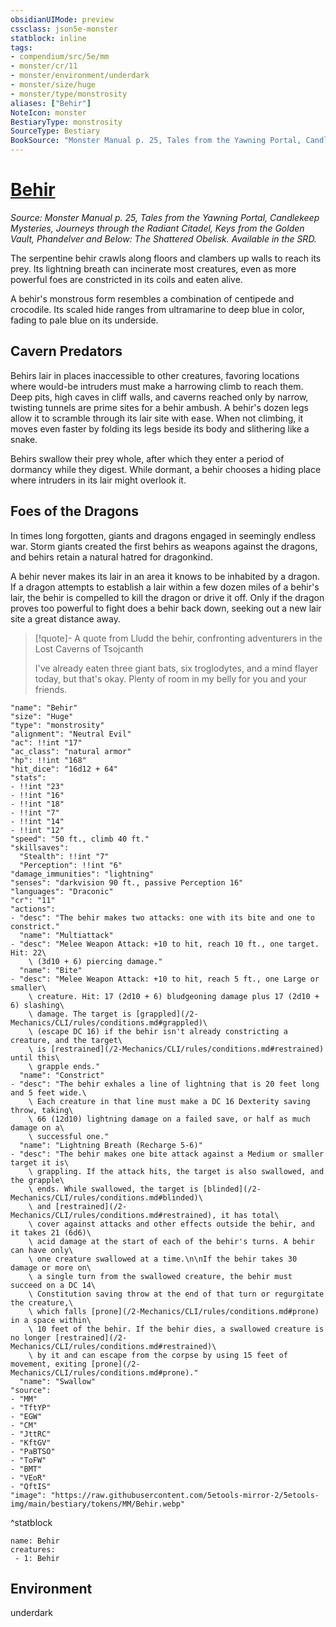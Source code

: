 ```yaml
---
obsidianUIMode: preview
cssclass: json5e-monster
statblock: inline
tags:
- compendium/src/5e/mm
- monster/cr/11
- monster/environment/underdark
- monster/size/huge
- monster/type/monstrosity
aliases: ["Behir"]
NoteIcon: monster
BestiaryType: monstrosity
SourceType: Bestiary
BookSource: "Monster Manual p. 25, Tales from the Yawning Portal, Candlekeep Mysteries, Journeys through the Radiant Citadel, Keys from the Golden Vault, Phandelver and Below: The Shattered Obelisk. Available in the SRD."
---
```

# [Behir](2-Mechanics/CLI/bestiary/monstrosity/behir.md)
*Source: Monster Manual p. 25, Tales from the Yawning Portal, Candlekeep Mysteries, Journeys through the Radiant Citadel, Keys from the Golden Vault, Phandelver and Below: The Shattered Obelisk. Available in the SRD.*  

The serpentine behir crawls along floors and clambers up walls to reach its prey. Its lightning breath can incinerate most creatures, even as more powerful foes are constricted in its coils and eaten alive.

A behir's monstrous form resembles a combination of centipede and crocodile. Its scaled hide ranges from ultramarine to deep blue in color, fading to pale blue on its underside.

## Cavern Predators

Behirs lair in places inaccessible to other creatures, favoring locations where would-be intruders must make a harrowing climb to reach them. Deep pits, high caves in cliff walls, and caverns reached only by narrow, twisting tunnels are prime sites for a behir ambush. A behir's dozen legs allow it to scramble through its lair site with ease. When not climbing, it moves even faster by folding its legs beside its body and slithering like a snake.

Behirs swallow their prey whole, after which they enter a period of dormancy while they digest. While dormant, a behir chooses a hiding place where intruders in its lair might overlook it.

## Foes of the Dragons

In times long forgotten, giants and dragons engaged in seemingly endless war. Storm giants created the first behirs as weapons against the dragons, and behirs retain a natural hatred for dragonkind.

A behir never makes its lair in an area it knows to be inhabited by a dragon. If a dragon attempts to establish a lair within a few dozen miles of a behir's lair, the behir is compelled to kill the dragon or drive it off. Only if the dragon proves too powerful to fight does a behir back down, seeking out a new lair site a great distance away.

> [!quote]- A quote from Lludd the behir, confronting adventurers in the Lost Caverns of Tsojcanth  
> 
> I've already eaten three giant bats, six troglodytes, and a mind flayer today, but that's okay. Plenty of room in my belly for you and your friends.


```statblock
"name": "Behir"
"size": "Huge"
"type": "monstrosity"
"alignment": "Neutral Evil"
"ac": !!int "17"
"ac_class": "natural armor"
"hp": !!int "168"
"hit_dice": "16d12 + 64"
"stats":
- !!int "23"
- !!int "16"
- !!int "18"
- !!int "7"
- !!int "14"
- !!int "12"
"speed": "50 ft., climb 40 ft."
"skillsaves":
  "Stealth": !!int "7"
  "Perception": !!int "6"
"damage_immunities": "lightning"
"senses": "darkvision 90 ft., passive Perception 16"
"languages": "Draconic"
"cr": "11"
"actions":
- "desc": "The behir makes two attacks: one with its bite and one to constrict."
  "name": "Multiattack"
- "desc": "Melee Weapon Attack: +10 to hit, reach 10 ft., one target. Hit: 22\
    \ (3d10 + 6) piercing damage."
  "name": "Bite"
- "desc": "Melee Weapon Attack: +10 to hit, reach 5 ft., one Large or smaller\
    \ creature. Hit: 17 (2d10 + 6) bludgeoning damage plus 17 (2d10 + 6) slashing\
    \ damage. The target is [grappled](/2-Mechanics/CLI/rules/conditions.md#grappled)\
    \ (escape DC 16) if the behir isn't already constricting a creature, and the target\
    \ is [restrained](/2-Mechanics/CLI/rules/conditions.md#restrained) until this\
    \ grapple ends."
  "name": "Constrict"
- "desc": "The behir exhales a line of lightning that is 20 feet long and 5 feet wide.\
    \ Each creature in that line must make a DC 16 Dexterity saving throw, taking\
    \ 66 (12d10) lightning damage on a failed save, or half as much damage on a\
    \ successful one."
  "name": "Lightning Breath (Recharge 5-6)"
- "desc": "The behir makes one bite attack against a Medium or smaller target it is\
    \ grappling. If the attack hits, the target is also swallowed, and the grapple\
    \ ends. While swallowed, the target is [blinded](/2-Mechanics/CLI/rules/conditions.md#blinded)\
    \ and [restrained](/2-Mechanics/CLI/rules/conditions.md#restrained), it has total\
    \ cover against attacks and other effects outside the behir, and it takes 21 (6d6)\
    \ acid damage at the start of each of the behir's turns. A behir can have only\
    \ one creature swallowed at a time.\n\nIf the behir takes 30 damage or more on\
    \ a single turn from the swallowed creature, the behir must succeed on a DC 14\
    \ Constitution saving throw at the end of that turn or regurgitate the creature,\
    \ which falls [prone](/2-Mechanics/CLI/rules/conditions.md#prone) in a space within\
    \ 10 feet of the behir. If the behir dies, a swallowed creature is no longer [restrained](/2-Mechanics/CLI/rules/conditions.md#restrained)\
    \ by it and can escape from the corpse by using 15 feet of movement, exiting [prone](/2-Mechanics/CLI/rules/conditions.md#prone)."
  "name": "Swallow"
"source":
- "MM"
- "TftYP"
- "EGW"
- "CM"
- "JttRC"
- "KftGV"
- "PaBTSO"
- "ToFW"
- "BMT"
- "VEoR"
- "QftIS"
"image": "https://raw.githubusercontent.com/5etools-mirror-2/5etools-img/main/bestiary/tokens/MM/Behir.webp"
```
^statblock

```encounter-table
name: Behir
creatures:
 - 1: Behir
```

## Environment

underdark